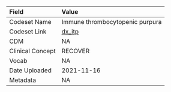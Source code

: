 |Field            |Value                           |
|:----------------|:-------------------------------|
|Codeset Name     |Immune thrombocytopenic purpura |
|Codeset Link     |[dx_itp](https://github.com/PEDSnet/Variable-Dictionary/blob/main/conditions/dx_itp.csv)|
|CDM              |NA                              |
|Clinical Concept |RECOVER                         |
|Vocab            |NA                              |
|Date Uploaded    |2021-11-16                      |
|Metadata         |NA                              |
